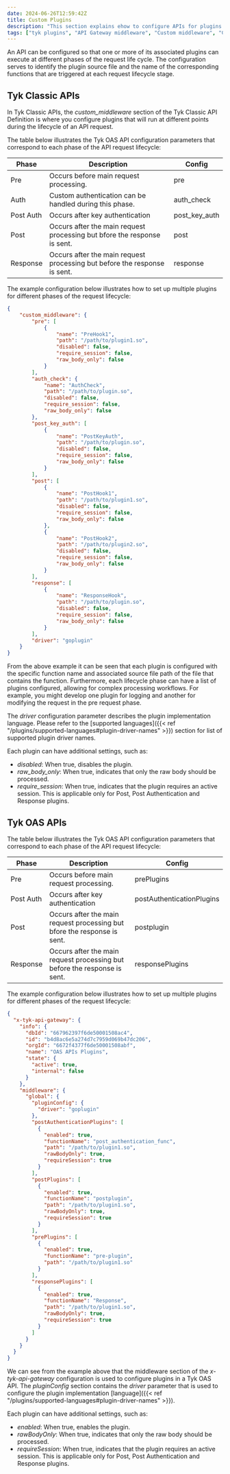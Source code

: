 ```yaml
---
date: 2024-06-26T12:59:42Z
title: Custom Plugins
description: "This section explains ehow to configure APIs for plugins deployed on the Gateway file system"
tags: ["tyk plugins", "API Gateway middleware", "Custom middleware", "Custom API request"]
---
```


An API can be configured so that one or more of its associated plugins can execute at different phases of the request life cycle. The configuration serves to identify the plugin source file and the name of the corresponding functions that are triggered at each request lifecycle stage.

## Tyk Classic APIs

In Tyk Classic APIs, the *custom_middleware* section of the Tyk Classic API Definition is where you configure plugins that will run at different points during the lifecycle of an API request.

The table below illustrates the Tyk OAS API configuration parameters that correspond to each phase of the API request lifecycle:

| Phase | Description       | Config |
| ----- | ---               | ----   |
| Pre   | Occurs before main request processing. | pre    |            
| Auth  | Custom authentication can be handled during this phase. | auth_check |  
| Post Auth | Occurs after key authentication | post_key_auth |
| Post | Occurs after the main request processing but bfore the response is sent. | post |       
| Response | Occurs after the main request processing but before the response is sent. | response |   

The example configuration below illustrates how to set up multiple plugins for different phases of the request lifecycle:

```json
{
    "custom_middleware": {
        "pre": [
            {
                "name": "PreHook1",
                "path": "/path/to/plugin1.so",
                "disabled": false,
                "require_session": false,
                "raw_body_only": false
            }
        ],
        "auth_check": {
            "name": "AuthCheck",
            "path": "/path/to/plugin.so",
            "disabled": false,
            "require_session": false,
            "raw_body_only": false
        },
        "post_key_auth": [
            {
                "name": "PostKeyAuth",
                "path": "/path/to/plugin.so",
                "disabled": false,
                "require_session": false,
                "raw_body_only": false
            }
        ],
        "post": [
            {
                "name": "PostHook1",
                "path": "/path/to/plugin1.so",
                "disabled": false,
                "require_session": false,
                "raw_body_only": false
            },
            {
                "name": "PostHook2",
                "path": "/path/to/plugin2.so",
                "disabled": false,
                "require_session": false,
                "raw_body_only": false
            }
        ],
        "response": [
            {
                "name": "ResponseHook",
                "path": "/path/to/plugin.so",
                "disabled": false,
                "require_session": false,
                "raw_body_only": false
            }
        ],
        "driver": "goplugin"
    }
}
```

From the above example it can be seen that each plugin is configured with the specific function name and associated source file path of the file that contains the function. Furthermore, each lifecycle phase can have a list of plugins configured, allowing for complex processing workflows. For example, you might develop one plugin for logging and another for modifying the request in the pre request phase.

The *driver* configuration parameter describes the plugin implementation language. Please refer to the [supported languages]({{< ref "/plugins/supported-languages#plugin-driver-names" >}}) section for list of supported plugin driver names.

Each plugin can have additional settings, such as:
- *disabled*: When true, disables the plugin.
- *raw_body_only*: When true, indicates that only the raw body should be processed.
- *require_session*: When true, indicates that the plugin requires an active session. This is applicable only for Post, Post Authentication and Response plugins.

## Tyk OAS APIs

The table below illustrates the Tyk OAS API configuration parameters that correspond to each phase of the API request lifecycle:

<!-- TODO Where are custom auth plugins developed -->

| Phase | Description       | Config |
| ----- | ---               | ----   |
| Pre   | Occurs before main request processing. | prePlugins |            
| Post Auth | Occurs after key authentication | postAuthenticationPlugins |
| Post | Occurs after the main request processing but bfore the response is sent. | postplugin |       
| Response | Occurs after the main request processing but before the response is sent. | responsePlugins |      
    
The example configuration below illustrates how to set up multiple plugins for different phases of the request lifecycle:

```json
{
  "x-tyk-api-gateway": {
    "info": {
      "dbId": "667962397f6de50001508ac4",
      "id": "b4d8ac6e5a274d7c7959d069b47dc206",
      "orgId": "6672f4377f6de50001508abf",
      "name": "OAS APIs Plugins",
      "state": {
        "active": true,
        "internal": false
      }
    },
    "middleware": {
      "global": {
        "pluginConfig": {
          "driver": "goplugin"
        },
        "postAuthenticationPlugins": [
          {
            "enabled": true,
            "functionName": "post_authentication_func",
            "path": "/path/to/plugin1.so",
            "rawBodyOnly": true,
            "requireSession": true
          }
        ],
        "postPlugins": [
          {
            "enabled": true,
            "functionName": "postplugin",
            "path": "/path/to/plugin1.so",
            "rawBodyOnly": true,
            "requireSession": true
          }
        ],
        "prePlugins": [
          {
            "enabled": true,
            "functionName": "pre-plugin",
            "path": "/path/to/plugin1.so"
          }
        ],
        "responsePlugins": [
          {
            "enabled": true,
            "functionName": "Response",
            "path": "/path/to/plugin1.so",
            "rawBodyOnly": true,
            "requireSession": true
          }
        ]
      }
    }
  }
}
```

We can see from the example above that the middleware section of the *x-tyk-api-gateway* configuration is used to configure plugins in a Tyk OAS API. The *pluginConfig* section contains the *driver* parameter that is used to configure the plugin implementation [language]({{< ref "/plugins/supported-languages#plugin-driver-names" >}}).

Each plugin can have additional settings, such as:
- *enabled*: When true, enables the plugin.
- *rawBodyOnly*: When true, indicates that only the raw body should be processed.
- *requireSession*: When true, indicates that the plugin requires an active session. This is applicable only for Post, Post Authentication and Response plugins.